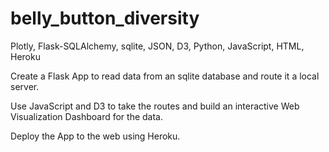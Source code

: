 # belly_button_diversity
Plotly, Flask-SQLAlchemy, sqlite, JSON, D3, Python, JavaScript, HTML, Heroku 

Create a Flask App to read data from an sqlite database and route it a local server.

Use JavaScript and D3 to take the routes and build an interactive Web Visualization Dashboard for the data.

Deploy the App to the web using Heroku.
